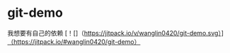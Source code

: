 # git-demo
我想要有自己的依赖
[！[]（https://jitpack.io/v/wanglin0420/git-demo.svg）]（https://jitpack.io/#wanglin0420/git-demo）